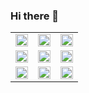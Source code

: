 ### Hi there 👋

<!--
**CuevaTomasArg/CuevaTomasArg** is a ✨ _special_ ✨ repository because its `README.md` (this file) appears on your GitHub profile.

Here are some ideas to get you started:

- 🔭 I’m currently working on ...
- 🌱 I’m currently learning ...
- 👯 I’m looking to collaborate on ...
- 🤔 I’m looking for help with ...
- 💬 Ask me about ...
- 📫 How to reach me: ...
- 😄 Pronouns: ...
- ⚡ Fun fact: ...
-->

<table>
  <tr>
    <td style="width:33.333%"><a href="#" width="33%"><img src="https://www.vectorlogo.zone/logos/python/python-icon.svg" width="100%"></a></td>
    <td style="width:33.333%"><a href="#" width="33%"><img src="https://www.vectorlogo.zone/logos/r-project/r-project-official.svg" width="100%"></a></td>
    <td style="width:33.333%"><a href="#" width="33%"><img src="https://www.vectorlogo.zone/logos/djangoproject/djangoproject-icon.svg" width="100%"></a></td>
  </tr>
  <tr>
    <td style="width:33.333%"><a href="#" width="33%"><img src="https://upload.wikimedia.org/wikipedia/commons/thumb/e/ed/Pandas_logo.svg/330px-Pandas_logo.svg.png" width="100%"></a></td>
    <td style="width:33.333%"><a href="#" width="33%"><img src="https://www.vectorlogo.zone/logos/numpy/numpy-icon.svg" width="100%"></a></td>
    <td style="width:33.333%"><a href="#" width="33%"><img src="https://www.vectorlogo.zone/logos/git-scm/git-scm-icon.svg" width="100%"></a></td>
  </tr>
  <tr>
    <td style="width:33.333%"><a href="#" width="33%"><img src="https://www.vectorlogo.zone/logos/mysql/mysql-icon.svg" width="100%"></a></td>
    <td style="width:33.333%"><a href="#" width="33%"><img src="https://www.vectorlogo.zone/logos/postgresql/postgresql-icon.svg" width="100%"></a></td>
    <td style="width:33.333%"><a href="#" width="33%"><img src="https://www.vectorlogo.zone/logos/microsoft_powerbi/microsoft_powerbi-icon.svg" width="100%"></a></td>
  </tr> 
</table>
